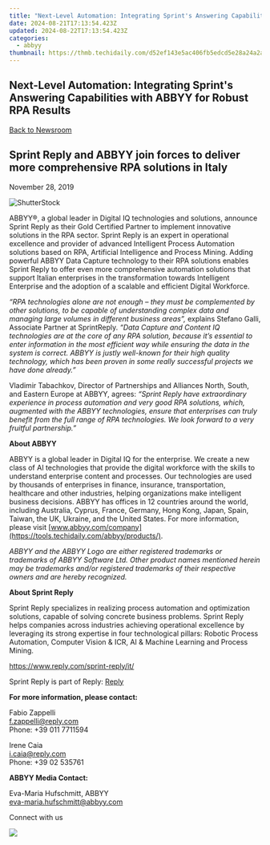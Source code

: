 ```yaml
---
title: "Next-Level Automation: Integrating Sprint's Answering Capabilities with ABBYY for Robust RPA Results"
date: 2024-08-21T17:13:54.423Z
updated: 2024-08-22T17:13:54.423Z
categories:
  - abbyy
thumbnail: https://thmb.techidaily.com/d52ef143e5ac406fb5edcd5e28a24a2a1379f299efd751d4b382d0440e3e89ad.jpg
---
```


## Next-Level Automation: Integrating Sprint's Answering Capabilities with ABBYY for Robust RPA Results

[Back to Newsroom](https://tools.techidaily.com/abbyy/products/)

## Sprint Reply and ABBYY join forces to deliver more comprehensive RPA solutions in Italy

November 28, 2019

![ShutterStock](https://content.abbyy.com/-/media/project/abbyy/abbyy/branchtemplates/shutterstock_1272462163_1296-x-729.jpg?h=729&iar=0&w=1296)

ABBYY®, a global leader in Digital IQ technologies and solutions, announce Sprint Reply as their Gold Certified Partner to implement innovative solutions in the RPA sector. Sprint Reply is an expert in operational excellence and provider of advanced Intelligent Process Automation solutions based on RPA, Artificial Intelligence and Process Mining. Adding powerful ABBYY Data Capture technology to their RPA solutions enables Sprint Reply to offer even more comprehensive automation solutions that support Italian enterprises in the transformation towards Intelligent Enterprise and the adoption of a scalable and efficient Digital Workforce.

_“RPA technologies alone are not enough – they must be complemented by other solutions, to be capable of understanding complex data and managing large volumes in different business areas”,_ explains Stefano Galli, Associate Partner at SprintReply. _“Data Capture and Content IQ technologies are at the core of any RPA solution, because it’s essential to enter information in the most efficient way while ensuring the data in the system is correct. ABBYY is justly well-known for their high quality technology, which has been proven in some really successful projects we have done already.”_

Vladimir Tabachkov, Director of Partnerships and Alliances North, South, and Eastern Europe at ABBYY, agrees: _“Sprint Reply have extraordinary experience in process automation and very good RPA solutions, which, augmented with the ABBYY technologies, ensure that enterprises can truly benefit from the full range of RPA technologies. We look forward to a very fruitful partnership.”_

**About ABBYY**

ABBYY is a global leader in Digital IQ for the enterprise. We create a new class of AI technologies that provide the digital workforce with the skills to understand enterprise content and processes. Our technologies are used by thousands of enterprises in finance, insurance, transportation, healthcare and other industries, helping organizations make intelligent business decisions. ABBYY has offices in 12 countries around the world, including Australia, Cyprus, France, Germany, Hong Kong, Japan, Spain, Taiwan, the UK, Ukraine, and the United States. For more information, please visit [www.abbyy.com/company](https://tools.techidaily.com/abbyy/products/).

_ABBYY and the ABBYY Logo are either registered trademarks or trademarks of ABBYY Software Ltd. Other product names mentioned herein may be trademarks and/or registered trademarks of their respective owners and are hereby recognized._

**About Sprint Reply**

Sprint Reply specializes in realizing process automation and optimization solutions, capable of solving concrete business problems. Sprint Reply helps companies across industries achieving operational excellence by leveraging its strong expertise in four technological pillars: Robotic Process Automation, Computer Vision & ICR, AI & Machine Learning and Process Mining.

<https://www.reply.com/sprint-reply/it/>

Sprint Reply is part of Reply: [Reply](https://www.reply.com/it/ "Reply")

**For more information, please contact:**

Fabio Zappelli  
[f.zappelli@reply.com](https://tools.techidaily.com/abbyy/products/)  
Phone: +39 011 7711594

Irene Caia  
[i.caia@reply.com](https://tools.techidaily.com/abbyy/products/)  
Phone: +39 02 535761

**ABBYY Media Contact:**

Eva-Maria Hufschmitt, ABBYY  
[eva-maria.hufschmitt@abbyy.com](https://tools.techidaily.com/abbyy/products/)

Connect with us

<ins class="adsbygoogle"
     style="display:block"
     data-ad-format="autorelaxed"
     data-ad-client="ca-pub-7571918770474297"
     data-ad-slot="1223367746"></ins>



<ins class="adsbygoogle"
     style="display:block"
     data-ad-client="ca-pub-7571918770474297"
     data-ad-slot="8358498916"
     data-ad-format="auto"
     data-full-width-responsive="true"></ins>



<!-- affiliate ads begin -->
<a href="https://store.iobit.com/order/checkout.php?PRODS=4596923&QTY=1&AFFILIATE=108875&CART=1"><img src="https://secure.avangate.com/images/merchant/184260348236f9554fe9375772ff966e/ascscan_468X60.png" border="0"></a>
<!-- affiliate ads end -->